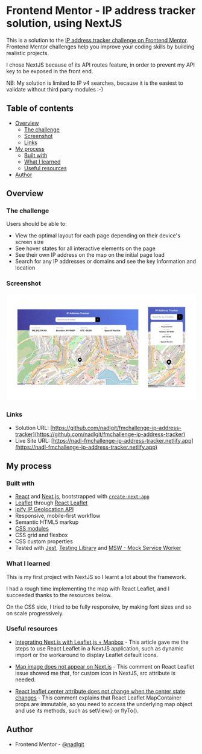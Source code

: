 # Frontend Mentor - IP address tracker solution, using NextJS

This is a solution to the [IP address tracker challenge on Frontend Mentor](https://www.frontendmentor.io/challenges/ip-address-tracker-I8-0yYAH0). Frontend Mentor challenges help you improve your coding skills by building realistic projects.

I chose NextJS because of its API routes feature, in order to prevent my API key to be exposed in the front end.

NB: My solution is limited to IP v4 searches, because it is the easiest to validate without third party modules :-)

## Table of contents

- [Overview](#overview)
  - [The challenge](#the-challenge)
  - [Screenshot](#screenshot)
  - [Links](#links)
- [My process](#my-process)
  - [Built with](#built-with)
  - [What I learned](#what-i-learned)
  - [Useful resources](#useful-resources)
- [Author](#author)

## Overview

### The challenge

Users should be able to:

- View the optimal layout for each page depending on their device's screen size
- See hover states for all interactive elements on the page
- See their own IP address on the map on the initial page load
- Search for any IP addresses or domains and see the key information and location

### Screenshot

![](./screenshot.jpg)

### Links

- Solution URL: [https://github.com/nadlgit/fmchallenge-ip-address-tracker](https://github.com/nadlgit/fmchallenge-ip-address-tracker)
- Live Site URL: [https://nadl-fmchallenge-ip-address-tracker.netlify.app](https://nadl-fmchallenge-ip-address-tracker.netlify.app)

## My process

### Built with

- [React](https://reactjs.org/) and [Next.js](https://nextjs.org/), bootstrapped with [`create-next-app`](https://github.com/vercel/next.js/tree/canary/packages/create-next-app)
- [Leaflet](https://leafletjs.com/) through [React Leaflet](https://react-leaflet.js.org/)
- [ipify IP Geolocation API](https://geo.ipify.org/)
- Responsive, mobile-first workflow
- Semantic HTML5 markup
- [CSS modules](https://github.com/css-modules/css-modules)
- CSS grid and flexbox
- CSS custom properties
- Tested with [Jest](https://jestjs.io/), [Testing Library](https://testing-library.com/) and [MSW - Mock Service Worker](https://mswjs.io/)

### What I learned

This is my first project with NextJS so I learnt a lot about the framework.

I had a rough time implementing the map with React Leaflet, and I succeeded thanks to the resources below.

On the CSS side, I tried to be fully responsive, by making font sizes and so on scale progressively.

### Useful resources

- [Integrating Next.js with Leaflet.js + Mapbox](https://dev.to/tsaxena4k/integrating-next-js-with-leaflet-js-mapbox-1351) - This article gave me the steps to use React Leaflet in a NextJS application, such as dynamic import or the workaround to display Leaflet default icons.

- [Map <Marker> image does not appear on Next.js](https://github.com/PaulLeCam/react-leaflet/issues/808#issuecomment-977109769) - This comment on React Leaflet issue showed me that, for custom icon in NextJS, src attribute is needed.

- [React leaflet center attribute does not change when the center state changes](https://stackoverflow.com/questions/64665827/react-leaflet-center-attribute-does-not-change-when-the-center-state-changes/64667351#64667351) - This comment explains that React Leaflet MapContainer props are immutable, so you need to access the underlying map object and use its methods, such as setView() or flyTo().

## Author

- Frontend Mentor - [@nadlgit](https://www.frontendmentor.io/profile/nadlgit)

